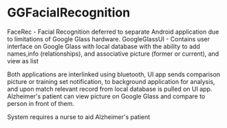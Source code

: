 # GGFacialRecognition
FaceRec - Facial Recognition deferred to separate Android application due to limitations of Google Glass hardware.
GoogleGlassUI - Contains user interface on Google Glass with local database 
with the ability to add names,info (relationships), and associative picture (former or current), and view as list 

Both applications are interlinked using bluetooth, UI app sends comparison picture or training set notification, to background application for analysis,
and upon match relevant record from local database is pulled on UI app. Alzheimer's patient can view picture on Google Glass and compare to 
person in front of them.

System requires a nurse to aid Alzheimer's patient

